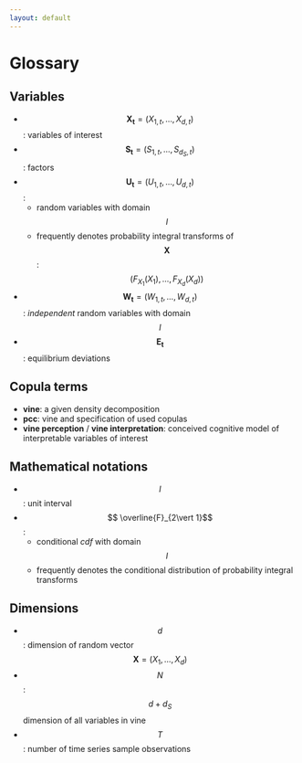 ```yaml
---
layout: default
---
```


# Glossary

## Variables

- $$\mathbf{X_{t}}=(X_{1,t},\ldots,X_{d,t})$$: variables of interest
- $$\mathbf{S_{t}}=(S_{1,t},\ldots,S_{d_{S},t})$$: factors
- $$\mathbf{U_{t}}=(U_{1,t},\ldots,U_{d,t})$$: 
	- random variables with domain $$I$$
	- frequently denotes probability integral transforms of $$\mathbf{X}$$:
  $$(F_{X_{1}}(X_{1}),\ldots,F_{X_{d}}(X_{d}))$$ 
- $$\mathbf{W_{t}}=(W_{1,t},\ldots,W_{d,t})$$: *independent* random
  variables with domain $$I$$
- $$\mathbf{E_{t}}$$: equilibrium deviations

## Copula terms
- **vine**: a given density decomposition
- **pcc**: vine and specification of used copulas
- **vine perception** / **vine interpretation**: conceived cognitive
  model of interpretable variables of interest

## Mathematical notations
- $$I$$: unit interval
- $$ \overline{F}_{2\vert 1}$$:
	- conditional *cdf* with domain $$I$$
	- frequently denotes the conditional distribution of probability
     integral transforms 

## Dimensions
- $$d$$: dimension of random vector $$\mathbf{X} =(X_{1},\ldots,
  X_{d})$$
- $$N$$: $$d+d_{S}$$ dimension of all variables in vine
- $$T$$: number of time series sample observations
